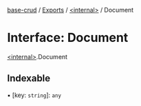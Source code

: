 [base-crud](../README.md) / [Exports](../modules.md) / [\<internal\>](../modules/internal_.md) / Document

# Interface: Document

[\<internal\>](../modules/internal_.md).Document

## Indexable

▪ [key: `string`]: `any`
